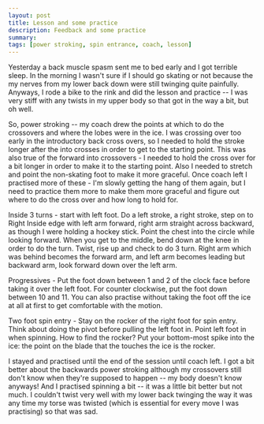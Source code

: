 ```yaml
---
layout: post
title: Lesson and some practice
description: Feedback and some practice
summary:
tags: [power stroking, spin entrance, coach, lesson]
---
```


Yesterday a back muscle spasm sent me to bed early and I got terrible sleep. In the morning I wasn't sure if I should go skating or not because the my nerves from my lower back down were still twinging quite painfully. Anyways, I rode a bike to the rink and did the lesson and practice -- I was very stiff with any twists in my upper body so that got in the way a bit, but oh well.

So, power stroking -- my coach drew the points at which to do the crossovers and where the lobes were in the ice. I was crossing over too early in the introductory back cross overs, so I needed to hold the stroke longer after the into crosses in order to get to the starting point. This was also true of the forward into crossovers - I needed to hold the cross over for a bit longer in order to make it to the starting point. Also I needed to stretch and point the non-skating foot to make it more graceful. Once coach left I practised more of these - I'm slowly getting the hang of them again, but I need to practice them more to make them more graceful and figure out where to do the cross over and how long to hold for.

Inside 3 turns - start with left foot. Do a left stroke, a right stroke, step on to Right Inside edge with left arm forward, right arm straight across backward, as though I were holding a hockey stick. Point the chest into the circle while looking forward. When you get to the middle, bend down at the knee in order to do the turn. Twist, rise up and check to do 3 turn. Right arm which was behind becomes the forward arm, and left arm becomes leading but backward arm, look forward down over the left arm. 

Progressives - Put the foot down between 1 and 2 of the clock face before taking it over the left foot. For counter clockwise, put the foot down between 10 and 11. You can also practise without taking the foot off the ice at all at first to get comfortable with the motion.

Two foot spin entry - Stay on the rocker of the right foot for spin entry. Think about doing the pivot before pulling the left foot in. Point left foot in when spinning. How to find the rocker? Put your bottom-most spike into the ice: the point on the blade that the touches the ice is the rocker.

I stayed and practised until the end of the session until coach left. I got a bit better about the backwards power stroking although my crossovers still don't know when they're supposed to happen -- my body doesn't know anyways! And I practised spinning a bit -- it was a little bit better but not much. I couldn't twist very well with my lower back twinging the way it was any time my torse was twisted (which is essential for every move I was practising) so that was sad.

